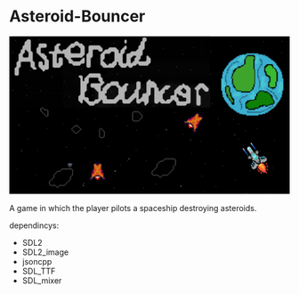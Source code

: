 # Asteroid-Bouncer
![Asteroid bouncer](misc/title_pagev2.png)


A game in which the player pilots a spaceship destroying asteroids.

dependincys:
 - SDL2
 - SDL2_image
 - jsoncpp
 - SDL_TTF
 - SDL_mixer